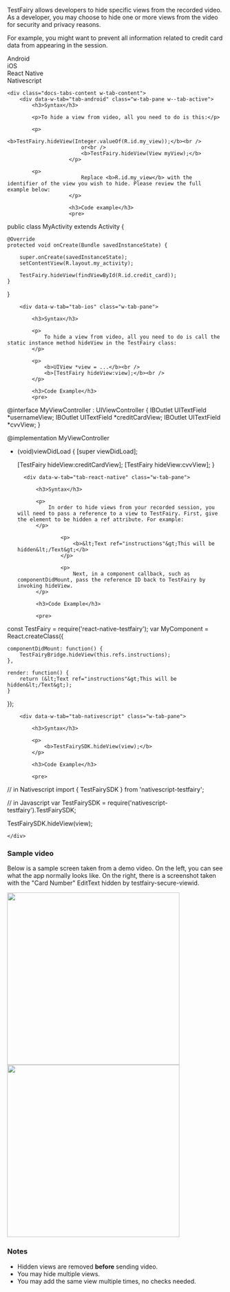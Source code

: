 TestFairy allows developers to hide specific views from the recorded video. As a developer, you may choose to hide one or more views from the video for security and privacy reasons.

For example, you might want to prevent all information related to credit card data from appearing in the session.

<div data-duration-in="300" data-duration-out="100" class="docs-tabs w-tabs">
	<div class="docs-tabs-menu w-tab-menu" style="flex-wrap: wrap;">
		<a data-w-tab="tab-android" class="docs-tab w-inline-block w-tab-link w--current" style="margin: 2px;">
			<div>Android</div>
		</a>
		<a data-w-tab="tab-ios" class="docs-tab w-inline-block w-tab-link" style="margin: 2px;">
			<div>iOS</div>
		</a>
		<a data-w-tab="tab-react-native" class="docs-tab w-inline-block w-tab-link">
			<div>React Native</div>
		</a>
		<a data-w-tab="tab-nativescript" class="docs-tab w-inline-block w-tab-link">
			<div>Nativescript</div>
		</a>
	</div>

	<div class="docs-tabs-content w-tab-content">
		<div data-w-tab="tab-android" class="w-tab-pane w--tab-active">
			<h3>Syntax</h3>

			<p>To hide a view from video, all you need to do is this:</p>

			<p>
                        	<b>TestFairy.hideView(Integer.valueOf(R.id.my_view));</b><br />
                        	or<br />
                        	<b>TestFairy.hideView(View myView);</b>
                        </p>

			<p>
                        	Replace <b>R.id.my_view</b> with the identifier of the view you wish to hide. Please review the full example below:
                        </p>

                        <h3>Code example</h3>
                        <pre>
public class MyActivity extends Activity {

    @Override
    protected void onCreate(Bundle savedInstanceState) {

        super.onCreate(savedInstanceState);
        setContentView(R.layout.my_activity);

        TestFairy.hideView(findViewById(R.id.credit_card));
    }
}
			</pre>
		</div>

		<div data-w-tab="tab-ios" class="w-tab-pane">

			<h3>Syntax</h3>

			<p>
				To hide a view from video, all you need to do is call the static instance method hideView in the TestFairy class:
			</p>

			<p>
				<b>UIView *view = ...</b><br />
				<b>[TestFairy hideView:view];</b><br />
			</p>

			<h3>Code Example</h3>
			<pre>
@interface MyViewController : UIViewController {
    IBOutlet UITextField *usernameView;
    IBOutlet UITextField *creditCardView;
    IBOutlet UITextField *cvvView;
}

@implementation MyViewController

- (void)viewDidLoad {
    [super viewDidLoad];

    [TestFairy hideView:creditCardView];
    [TestFairy hideView:cvvView];
}
			</pre>
		</div>

		<div data-w-tab="tab-react-native" class="w-tab-pane">

			<h3>Syntax</h3>

			<p>
				In order to hide views from your recorded session, you will need to pass a reference to a view to TestFairy. First, give the element to be hidden a ref attribute. For example:
			</p>

                	<p>
                		<b>&lt;Text ref="instructions"&gt;This will be hidden&lt;/Text&gt;</b>
                	</p>

                	<p>
                		Next, in a component callback, such as componentDidMount, pass the reference ID back to TestFairy by invoking hideView.
			</p>

			<h3>Code Example</h3>

			<pre>
const TestFairy = require('react-native-testfairy');
var MyComponent = React.createClass({

    componentDidMount: function() {
        TestFairyBridge.hideView(this.refs.instructions);
    },

    render: function() {
        return (&lt;Text ref="instructions"&gt;This will be hidden&lt;/Text&gt;);
    }
});
			</pre>
		</div>

		<div data-w-tab="tab-nativescript" class="w-tab-pane">

			<h3>Syntax</h3>

			<p>
				<b>TestFairySDK.hideView(view);</b>
			</p>

			<h3>Code Example</h3>

			<pre>
// in Nativescript
import { TestFairySDK } from 'nativescript-testfairy';

// in Javascript
var TestFairySDK = require('nativescript-testfairy').TestFairySDK;

TestFairySDK.hideView(view);
			</pre>
		</div>

	</div>
</div>

### Sample video

Below is a sample screen taken from a demo video. On the left, you can see what the app normally looks like. On the right, there is a screenshot taken with the "Card Number" EditText hidden by testfairy-secure-viewid.

<div>
	<img style="float:left; border: none; box-shadow: none;" src="../../img/ios/hidden_views/iphone-with-fields.png" width="400" />
	<img style="float:left; border: none; box-shadow: none;" src="../../img/ios/hidden_views/iphone-no-fields.png" width="400" />
</div>

<br clear="both"/>

### Notes

* Hidden views are removed **before** sending video.
* You may hide multiple views.
* You may add the same view multiple times, no checks needed.
